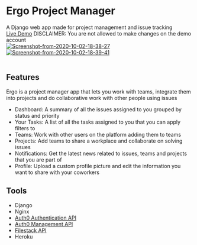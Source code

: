 # Ergo Project Manager
A Django web app made for project management and issue tracking
<br /><a href="https://ergomanager.herokuapp.com/">Live Demo</a> DISCLAIMER: You are not allowed to make changes on the demo account<br />
<a href="https://ergomanager.herokuapp.com/"><img src="https://i.ibb.co/L1h9rz3/Screenshot-from-2020-10-02-18-38-27.png" alt="Screenshot-from-2020-10-02-18-38-27" border="0"></a><br />
<a href="https://ergomanager.herokuapp.com/"><img src="https://i.ibb.co/BPH6j08/Screenshot-from-2020-10-02-18-39-41.png" alt="Screenshot-from-2020-10-02-18-39-41" border="0"></a><br /><br />
## Features
Ergo is a project manager app that lets you work with teams, integrate them into projects and do collaborative
work with other people using issues <br />
- Dashboard: A summary of all the issues assigned to you grouped by status and priority<br>
- Your Tasks: A list of all the tasks assigned to you that you can apply filters to<br>
- Teams: Work with other users on the platform adding them to teams<br>
- Projects: Add teams to share a workplace and collaborate on solving issues<br>
- Notifications: Get the latest news related to issues, teams and projects that you are part of<br>
- Profile: Upload a custom profile picture and edit the information you want to share with your coworkers
## Tools
- Django<br>
- Nginx<br>
- <a href="https://auth0.com/docs/api/authentication">Auth0 Authentication API</a><br>
- <a href="https://auth0.com/docs/api/management/v2">Auth0 Management API</a><br>
- <a href="https://www.filestack.com/docs/">Filestack API</a><br>
- Heroku
